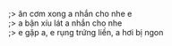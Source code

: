 ;> ăn cơm xong a nhắn cho nhe e<br>
;> a bận xíu lát a nhắn cho nhe<br>
;> e gặp a, e rụng trứng liền, a hơi bị ngon
